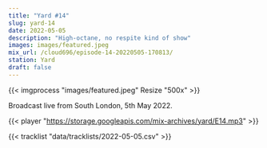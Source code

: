 ```yaml
---
title: "Yard #14"
slug: yard-14
date: 2022-05-05
description: "High-octane, no respite kind of show"
images: images/featured.jpeg
mix_url: /cloud696/episode-14-20220505-170813/
station: Yard
draft: false
---
```


{{< imgprocess "images/featured.jpeg" Resize "500x" >}}

Broadcast live from South London, 5th May 2022.

{{< player "https://storage.googleapis.com/mix-archives/yard/E14.mp3" >}}

{{< tracklist "data/tracklists/2022-05-05.csv" >}}

